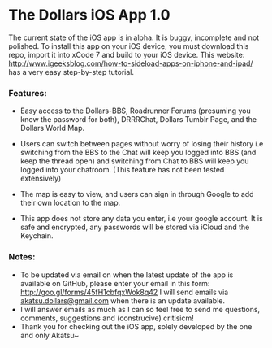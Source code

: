 # The Dollars iOS App 1.0

The current state of the iOS app is in alpha. It is buggy, incomplete and not polished. To install this app on your iOS device, you must download this repo, import it into xCode 7 and build to your iOS device. This website: http://www.igeeksblog.com/how-to-sideload-apps-on-iphone-and-ipad/ has a very easy step-by-step tutorial.

### Features:

- Easy access to the Dollars-BBS, Roadrunner Forums (presuming you know the password for both), DRRRChat, Dollars Tumblr Page, and the Dollars World Map.

- Users can switch between pages without worry of losing their history i.e switching from the BBS to the Chat will keep you logged into BBS (and keep the thread open) and switching from Chat to BBS will keep you logged into your chatroom. (This feature has not been tested extensively)

- The map is easy to view, and users can sign in through Google to add their own location to the map.

- This app does not store any data you enter, i.e your google account. It is safe and encrypted, any passwords will be stored via iCloud and the Keychain.

### Notes:

- To be updated via email on when the latest update of the app is available on GitHub, please enter your email in this form: http://goo.gl/forms/45fH1cbfqxWok8q42
    I will send emails via akatsu.dollars@gmail.com when there is an update available.
- I will answer emails as much as I can so feel free to send me questions, comments, suggestions and (construcive) critisicm!
- Thank you for checking out the iOS app, solely developed by the one and only Akatsu~
